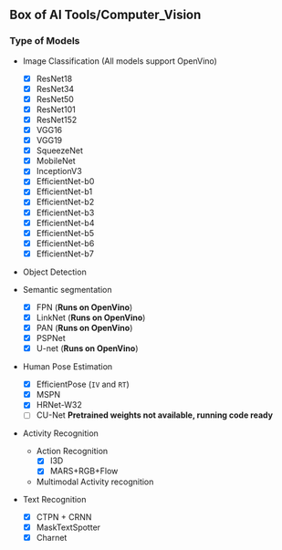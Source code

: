 ## Box of AI Tools/Computer_Vision

### Type of Models
- Image Classification (All models support OpenVino)
  - [x] ResNet18
  - [x] ResNet34
  - [x] ResNet50
  - [x] ResNet101
  - [x] ResNet152
  - [x] VGG16
  - [x] VGG19
  - [x] SqueezeNet
  - [x] MobileNet
  - [x] InceptionV3
  - [x] EfficientNet-b0
  - [x] EfficientNet-b1
  - [x] EfficientNet-b2
  - [x] EfficientNet-b3
  - [x] EfficientNet-b4
  - [x] EfficientNet-b5
  - [x] EfficientNet-b6
  - [x] EfficientNet-b7
  
- Object Detection
 
- Semantic segmentation
  - [x] FPN (**Runs on OpenVino**)
  - [x] LinkNet (**Runs on OpenVino**)
  - [x] PAN (**Runs on OpenVino**)
  - [x] PSPNet
  - [x] U-net (**Runs on OpenVino**)
- Human Pose Estimation
  - [x] EfficientPose (`IV` and `RT`)
  - [x] MSPN
  - [x] HRNet-W32
  - [ ] CU-Net **Pretrained weights not available, running code ready**
- Activity Recognition
  - Action Recognition
    - [x] I3D
    - [x] MARS+RGB+Flow
  - Multimodal Activity recognition
- Text Recognition
  - [x] CTPN + CRNN
  - [x] MaskTextSpotter
  - [x] Charnet
